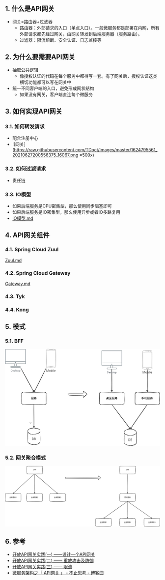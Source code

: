 ## 1. 什么是API网关
- 网关=路由器+过滤器
    - 路由器：外部请求的入口（单点入口）。一般微服务都是部署在内网，所有外部请求都先经过网关，由网关转发到后端服务器（服务路由）。
    - 过滤器：限流熔断、安全认证、日志监控等

## 2. 为什么要需要API网关
- 抽取公共逻辑
    - 像授权认证的代码在每个服务中都得写一套。有了网关后，授权认证这类横切功能都可以写在网关中
- 统一不同客户端的入口，避免形成网状结构
    - 如果没有网关，客户端直连每个微服务
## 3. 如何实现API网关

### 3.1. 如何转发请求
- 配合注册中心
- ![网关](https://raw.githubusercontent.com/TDoct/images/master/1624795561_20210627200556375_16067.png =500x)

### 3.2. 如何过滤请求
- 责任链
### 3.3. IO模型
- 如果后端服务是CPU密集型，那么使用同步阻塞即可
- 如果后端服务是IO密集型，那么使用异步或者IO多路复用
- [IO模型.md](../../Operating_System/Linux/IO/IO模型.md)
## 4. API网关组件

### 4.1. Spring Cloud Zuul
[Zuul.md](../../Java/Framework/Spring_Cloud/Zuul/Zuul.md)
### 4.2. Spring Cloud Gateway
[Gateway.md](../../Java/Framework/Spring_Cloud/Gateway/Gateway.md)
### 4.3. Tyk
### 4.4. Kong
## 5. 模式
### 5.1. BFF
![网关-BFF模式](https://raw.githubusercontent.com/TDoct/images/master/1647920441_20220322114037926_229.png)

### 5.2. 网关聚合模式
![网关-网关聚合模式](https://raw.githubusercontent.com/TDoct/images/master/1648009621_20220323122658246_2396.png)

## 6. 参考
- [开放API网关实践\(一\) ——设计一个API网关](https://juejin.cn/post/6844903906896510989#heading-16)
- [开放API网关实践\(二\) —— 重放攻击及防御](https://juejin.cn/post/6844903910516195341)
- [开放API网关实践\(三\) —— 限流](https://juejin.cn/post/6844903924235763719)
- [微服务架构之「 API网关 」 \- 不止思考 \- 博客园](https://www.cnblogs.com/jsjwk/p/10769246.html)